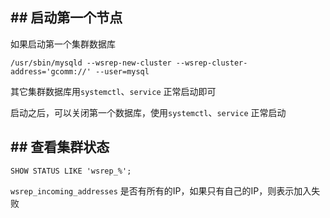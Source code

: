 ## ## 启动第一个节点

如果启动第一个集群数据库

```
/usr/sbin/mysqld --wsrep-new-cluster --wsrep-cluster-address='gcomm://' --user=mysql
```

其它集群数据库用`systemctl`、`service` 正常启动即可

启动之后，可以关闭第一个数据库，使用`systemctl`、`service` 正常启动


## ## 查看集群状态

```
SHOW STATUS LIKE 'wsrep_%';
```

`wsrep_incoming_addresses` 是否有所有的IP，如果只有自己的IP，则表示加入失败
